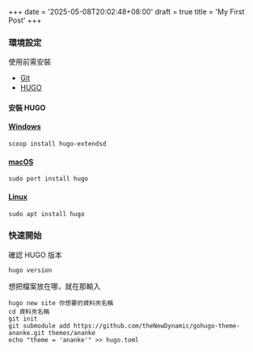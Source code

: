+++
date = '2025-05-08T20:02:48+08:00'
draft = true
title = 'My First Post'
+++


### 環境設定

使用前需安裝

- [Git](https://git-scm.com/downloads) 
- [HUGO](https://gohugo.io/installation/)　

#### 安裝 HUGO



#### [Windows](https://gohugo.io/installation/windows/)

```bash=
scoop install hugo-extendsd
```

#### [macOS](https://gohugo.io/installation/macos/)

```bash=
sudo port install hugo
```

#### [Linux](https://gohugo.io/installation/linux/)

```bash=
sudo apt install hugo
```

### 快速開始

確認 HUGO 版本
```bash=
hugo version
```



想把檔案放在哪，就在那輸入

```bash=
hugo new site 你想要的資料夾名稱 
cd 資料夾名稱
git init
git submodule add https://github.com/theNewDynamic/gohugo-theme-ananke.git themes/ananke
echo "theme = 'ananke'" >> hugo.toml

```

